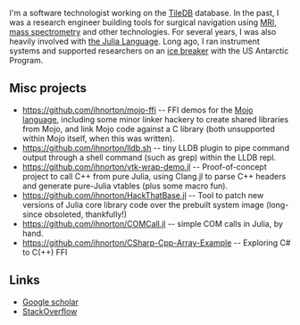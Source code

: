 I'm a software technologist working on the [TileDB](https://www.tiledb.com) database. In the past, I was a research engineer building tools for surgical navigation using [MRI](https://golbylab.bwh.harvard.edu/), [mass spectrometry](https://agarlab.bwh.harvard.edu/) and other technologies. For several years, I was also heavily involved with [the Julia Language](https://julialang.org). Long ago, I ran instrument systems and supported researchers on an [ice breaker](https://en.wikipedia.org/wiki/Nathaniel_B._Palmer_(icebreaker)) with the US Antarctic Program.

## Misc projects

- https://github.com/ihnorton/mojo-ffi -- FFI demos for the [Mojo language](https://www.modular.com/mojo), including some minor linker hackery to create shared libraries from Mojo, and link Mojo code against a C library (both unsupported within Mojo itself, when this was written).
- https://github.com/ihnorton/lldb.sh -- tiny LLDB plugin to pipe command output through a shell command (such as grep) within the LLDB repl.
- https://github.com/ihnorton/vtk-wrap-demo.jl -- Proof-of-concept project to call C++ from pure Julia, using Clang.jl to parse C++ headers and generate pure-Julia vtables (plus some macro fun).
- https://github.com/ihnorton/HackThatBase.jl -- Tool to patch new versions of Julia core library code over the prebuilt system image (long-since obsoleted, thankfully!)
- https://github.com/ihnorton/COMCall.jl -- simple COM calls in Julia, by hand.
- https://github.com/ihnorton/CSharp-Cpp-Array-Example -- Exploring C# to C(++) FFI

## Links

- [Google scholar](https://scholar.google.com/citations?hl=en&user=cD_APi4AAAAJ)
- [StackOverflow](https://stackoverflow.com/users/508431/isaiah-norton)
